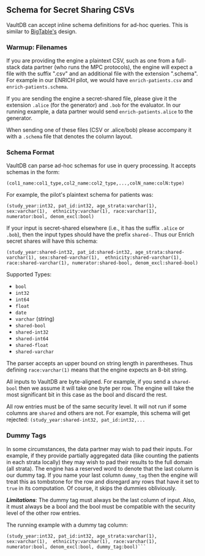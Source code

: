 ## Schema for Secret Sharing CSVs
VaultDB can accept inline schema definitions for ad-hoc queries.  This is similar to [BigTable's](https://cloud.google.com/bigquery/docs/external-table-definition#use-inline-schema) design.

### Warmup: Filenames
If you are providing the engine a plaintext CSV, such as one from a full-stack data partner (who runs the MPC protocols), the engine will expect a file with the suffix ".csv" and an additional file with the extension ".schema".  For example in our ENRICH pilot, we would have `enrich-patients.csv` and `enrich-patients.schema`.

If you are sending the engine a secret-shared file, please give it the extension `.alice` (for the generator) and `.bob` for the evaluator.  In our running example, a data partner would send `enrich-patients.alice` to the generator.

When sending one of these files (CSV or .alice/bob) please accompany it with a `.schema` file that denotes the column layout.  

### Schema Format


VaultDB can parse ad-hoc schemas for use in query processing.  It accepts schemas in the form:
```
(col1_name:col1_type,col2_name:col2_type,...,colN_name:colN:type)
```

For example, the pilot's plaintext schema for patients was:

```(study_year:int32, pat_id:int32, age_strata:varchar(1), sex:varchar(1),  ethnicity:varchar(1), race:varchar(1), numerator:bool, denom_excl:bool)```

If your input is secret-shared elsewhere (i.e., it has the suffix `.alice` or `.bob`), then the input types should have the prefix `shared-`.  Thus our Enrich secret shares will have this schema:

```(study_year:shared-int32, pat_id:shared-int32, age_strata:shared-varchar(1), sex:shared-varchar(1),  ethnicity:shared-varchar(1), race:shared-varchar(1), numerator:shared-bool, denom_excl:shared-bool)```

Supported Types:
* `bool`
* `int32`
* `int64`
* `float`
* `date`
* `varchar` (string) 
* `shared-bool`
* `shared-int32`
* `shared-int64`
* `shared-float`
* `shared-varchar`

The parser accepts an upper bound on string length in parentheses.  Thus defining `race:varchar(1)` means that the engine expects an 8-bit string.

All inputs to VaultDB are byte-aligned.  For example, if you send a `shared-bool` then we assume it will take one byte per row.  The engine will take the most significant bit in this case as the bool and discard the rest.

All row entries must be of the same security level.  It will not run if some columns are `shared` and others are not.  For example, this schema will get rejected:
```(study_year:shared-int32, pat_id:int32,...```

  ### Dummy Tags

  In some circumstances, the data partner may wish to pad their inputs.  For example, if they provide partially aggregated data (like counting the patients in each strata locally) they may wish to pad their results to the full domain (all strata).  The engine has a reserved word to denote that the last column is our dummy tag. If you name your last column `dummy_tag` then the engine will treat this as tombstone for the row and disregard any rows that have it set to `true` in its computation.  Of course, it skips the dummies obliviously.

  ***Limitations***: The dummy tag must always be the last column of input.  Also, it must always be a bool and the bool must be compatible with the security level of the other row entries.

  The running example with a dummy tag column:
  ```
  (study_year:int32, pat_id:int32, age_strata:varchar(1), sex:varchar(1),  ethnicity:varchar(1), race:varchar(1), numerator:bool, denom_excl:bool, dummy_tag:bool)```
```
  
  
